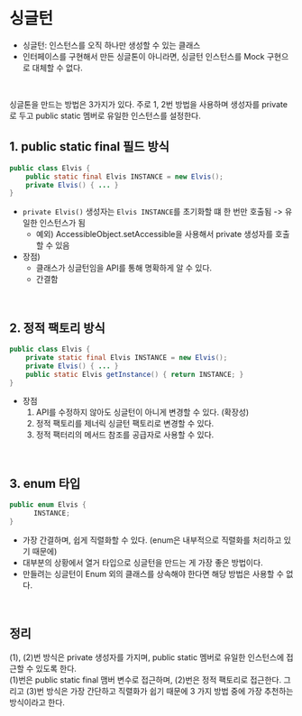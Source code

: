 # 싱글턴

- 싱글턴: 인스턴스를 오직 하나만 생성할 수 있는 클래스
- 인터페이스를 구현해서 만든 싱글톤이 아니라면, 싱글턴 인스턴스를 Mock 구현으로 대체할 수 없다.

<br/>

싱글톤을 만드는 방법은 3가지가 있다. 주로 1, 2번 방법을 사용하며 생성자를 private로 두고 public static 멤버로 유일한 인스턴스를 설정한다.

## 1. public static final 필드 방식

```java
public class Elvis {
    public static final Elvis INSTANCE = new Elvis();
    private Elvis() { ... }
}
```

- `private Elvis()` 생성자는 `Elvis INSTANCE`를 초기화할 떄 한 번만 호출됨 -> 유일한 인스턴스가 됨
  - 예외) AccessibleObject.setAccessible을 사용해서 private 생성자를 호출할 수 있음
    <br/>
- 장점)
  - 클래스가 싱글턴임을 API를 통해 명확하게 알 수 있다.
  - 간결함

<br/>

## 2. 정적 팩토리 방식

```java
public class Elvis {
    private static final Elvis INSTANCE = new Elvis();
    private Elvis() { ... }
    public static Elvis getInstance() { return INSTANCE; }
}
```

- 장점
  1. API를 수정하지 않아도 싱글턴이 아니게 변경할 수 있다. (확장성)
  2. 정적 팩토리를 제너릭 싱글턴 팩토리로 변경할 수 있다.
  3. 정적 팩터리의 메서드 참조를 공급자로 사용할 수 있다.

<br/>

## 3. enum 타입

```java
public enum Elvis {
      INSTANCE;
}
```

- 가장 간결하며, 쉽게 직렬화할 수 있다. (enum은 내부적으로 직렬화를 처리하고 있기 때문에)
- 대부분의 상황에서 열거 타입으로 싱글턴을 만드는 게 가장 좋은 방법이다.
- 만들려는 싱글턴이 Enum 외의 클래스를 상속해야 한다면 해당 방법은 사용할 수 없다.

<br/>

## 정리

(1), (2)번 방식은 private 생성자를 가지며, public static 멤버로 유일한 인스턴스에 접근할 수 있도록 한다.<br/>
(1)번은 public static final 맴버 변수로 접근하며, (2)번은 정적 팩토리로 접근한다. 그리고 (3)번 방식은 가장 간단하고 직렬화가 쉽기 때문에 3 가지 방법 중에 가장 추천하는 방식이라고 한다.
